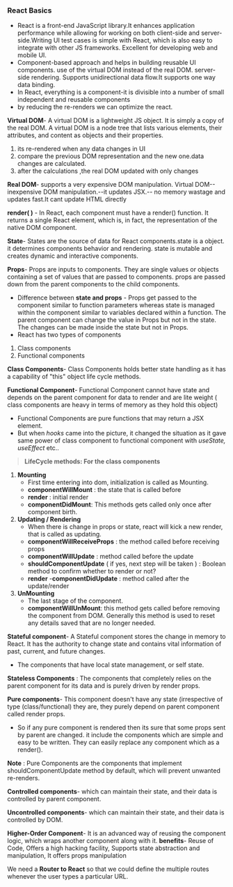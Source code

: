 ### React Basics

- React is a front-end JavaScript library.It enhances application performance while allowing for working on both client-side and server-side.Writing UI test cases is simple with React, which is also easy to integrate with other JS frameworks. Excellent for developing web and mobile UI.
- Component-based approach and helps in building reusable UI components. use of the virtual DOM instead of the real DOM. server-side rendering. Supports unidirectional data flow.It supports one way data binding.
- In React, everything is a component-it is divisible into a number of small independent and reusable components
- by reducing the re-renders we can optimize the react.

**Virtual DOM**\- A virtual DOM is a lightweight JS object\. It is simply a copy of the real DOM\. A virtual DOM is a node tree that lists various elements\, their attributes\, and content as objects and their properties\.

1. its re-rendered when any data changes in UI
2. compare the previous DOM representation and the new one.data changes are calculated.
3. after the calculations ,the real DOM updated with only changes

**Real DOM**\- supports a very expensive DOM manipulation\. Virtual DOM\-\- inexpensive DOM manipulation\.\-\-it updates JSX\.\-\- no memory wastage and updates fast\.It cant update HTML directly

**render( )** \- In React\, each component must have a render\(\) function\. It returns a single React element\, which is\, in fact\, the representation of the native DOM component\.

**State**\- States are the source of data for React components\.state is a object\. it determines components behavior and rendering\. state is mutable and creates dynamic and interactive components\.

**Props**\- Props are inputs to components\. They are single values or objects containing a set of values that are passed to components\. props are passed down from the parent components to the child components\.

- Difference between **state and props** \- Props get passed to the component similar to function parameters whereas state is managed within the component similar to variables declared within a function\.
  The parent component can change the value in Props but not in the state.
  The changes can be made inside the state but not in Props.
- React has two types of components

1. Class components
2. Functional components

**Class Components**\- Class Components holds better state handling as it has a capability of "this" object life cycle methods\.

**Functional Component**\- Functional Component cannot have state and depends on the parent component for data to render and are lite weight \( class components are heavy in terms of memory as they hold this object\)

- Functional Components are pure functions that may return a JSX element.
- But when _hooks_ came into the picture, it changed the situation as it gave same power of class component to functional component with _useState, useEffect_ etc..

> **LifeCycle methods: For the class components**

1. **Mounting**
   - First time entering into dom, initialization is called as Mounting.
   - **componentWillMount** : the state that is called before
   - **render** : initial render
   - **componentDidMount**: This methods gets called only once after component birth.
2. **Updating / Rendering**
   - When there is change in props or state, react will kick a new render, that is called as updating.
   - **componentWillReceiveProps** : the method called before receiving props
   - **componentWillUpdate** : method called before the update
   - **shouldComponentUpdate** ( if yes, next step will be taken ) : Boolean method to confirm whether to render or not?
   - **render** -**componentDidUpdate** : method called after the update/render
3. **UnMounting**
   - The last stage of the component.
   - **componentWillUnMount**: this method gets called before removing the component from DOM. Generally this method is used to reset any details saved that are no longer needed.

**Stateful component**\- A Stateful component stores the change in memory to React\. It has the authority to change state and contains vital information of past\, current\, and future changes\.

- The components that have local state management, or self state.

**Stateless Components** : The components that completely relies on the parent component for its data and is purely driven by render props.

**Pure components**\- This component doesn't have any state \(irrespective of type \(class/functional\) they are\, they purely depend on parent component called render props\.

- So if any pure component is rendered then its sure that some props sent by parent are changed.
  it include the components which are simple and easy to be written. They can easily replace any component which as a render().

**Note** : Pure Components are the components that implement shouldComponentUpdate method by default, which will prevent unwanted re-renders.

**Controlled components**\- which can maintain their state\, and their data is controlled by parent component\.

**Uncontrolled components**\- which can maintain their state\, and their data is controlled by DOM\.

**Higher-Order Component**\- It is an advanced way of reusing the component logic\, which wraps another component along with it\.
**benefits**\- Reuse of Code\, Offers a high hacking facility\, Supports state abstraction and manipulation\, It offers props manipulation

We need a **Router to React** so that we could define the multiple routes whenever the user types a particular URL.

